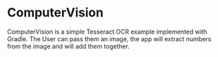 
# ComputerVision
<p>ComputerVision is a simple Tesseract OCR example implemented with Gradle.
The User can pass them an image, the app will extract numbers from the image and will add them together.
</p>







